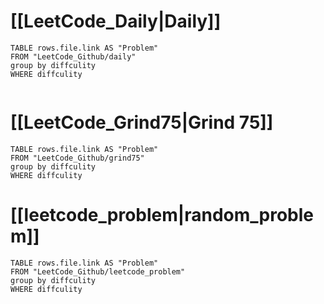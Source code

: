 # [[LeetCode_Daily|Daily]]
```dataview
TABLE rows.file.link AS "Problem"
FROM "LeetCode_Github/daily"
group by diffculity
WHERE diffculity


```

# [[LeetCode_Grind75|Grind 75]]
```dataview
TABLE rows.file.link AS "Problem" 
FROM "LeetCode_Github/grind75"
group by diffculity
WHERE diffculity

```

# [[leetcode_problem|random_problem]]
```dataview
TABLE rows.file.link AS "Problem"
FROM "LeetCode_Github/leetcode_problem"
group by diffculity
WHERE diffculity

```
